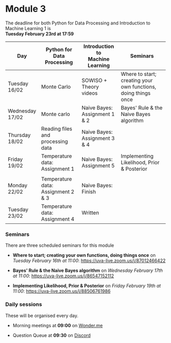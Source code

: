 
# Module 3

The deadline for both Python for Data Processing and Introduction to Machine Learning 1 is<br>**Tuesday February 23rd at 17:59**

| Day                | Python for<br>Data Processing      | Introduction to<br>Machine Learning | Seminars                                                       |
|--------------------|------------------------------------|-------------------------------------|----------------------------------------------------------------|
| Tuesday<br>16/02   | Monte Carlo                        | SOWISO + Theory videos              | Where to start; creating your own functions, doing things once |
| Wednesday<br>17/02 | Monte carlo                        | Naive Bayes: Assignment 1 & 2       | Bayes' Rule & the Naive Bayes algorithm                        |
| Thursday<br>18/02  | Reading files and processing data  | Naive Bayes: Assignment 3 & 4       |                                                                |
| Friday<br>19/02    | Temperature data: Assignment 1     | Naive Bayes: Assignment 5           | Implementing Likelihood, Prior & Posterior                     |
|                    |                                    |                                     |                                                                |
| Monday<br>22/02    | Temperature data: Assignment 2 & 3 | Naive Bayes: Finish                 |                                                                |
| Tuesday<br>23/02   | Temperature data: Assignment 4     | Written                             |                                                                |

### Seminars

There are three scheduled seminars for this module

* **Where to start; creating your own functions, doing things once** on *Tuesday February 16th at 11:00*: <https://uva-live.zoom.us/j/87012466422>

* **Bayes' Rule & the Naive Bayes algorithm** on *Wednesday February 17th at 11:00*: <https://uva-live.zoom.us/j/86547152112>

* **Implementing Likelihood, Prior & Posterior** on *Friday February 19th at 11:00*: <https://uva-live.zoom.us/j/88506761986>

### Daily sessions

These will be organised every day.

* Morning meetings at **09:00** on [Wonder.me](https://www.wonder.me/r?id=c6cdcb4d-7901-44dc-9b9f-fe90898c22a5)

* Question Queue at **09:30** on [Discord](https://discord.gg/y9BVSck5z5)

